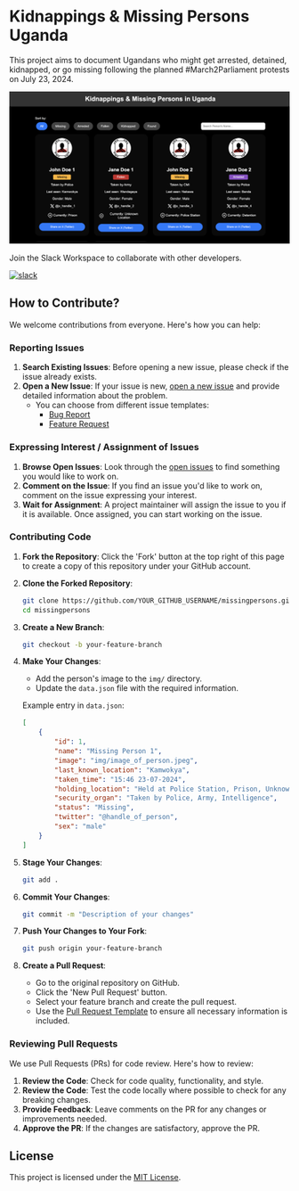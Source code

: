 # Kidnappings & Missing Persons Uganda

This project aims to document Ugandans who might get arrested, detained, kidnapped, or go missing following the planned #March2Parliament protests on July 23, 2024.

![Kidnappings & Missing Persons Uganda](./src/assets/screenshot.png)

Join the Slack Workspace to collaborate with other developers.

[![slack](https://img.shields.io/badge/Slack-4A154B?style=for-the-badge&logo=slack&logoColor=white)](https://join.slack.com/t/marchtoparliamentug/shared_invite/zt-2n63veudi-TjcscMIMsO31AqN7rGV7ZQ)

## How to Contribute?

We welcome contributions from everyone. Here's how you can help:

### Reporting Issues

1. **Search Existing Issues**: Before opening a new issue, please check if the issue already exists.
2. **Open a New Issue**: If your issue is new, [open a new issue](https://github.com/wkambale/missingpersons/issues/new/choose) and provide detailed information about the problem.
	- You can choose from different issue templates:
		- [Bug Report](https://github.com/wkambale/missingpersons/issues/new?template=bug_report.md)
		- [Feature Request](https://github.com/wkambale/missingpersons/issues/new?template=feature_request.md)

### Expressing Interest / Assignment of Issues

1. **Browse Open Issues**: Look through the [open issues](https://github.com/wkambale/missingpersons/issues) to find something you would like to work on.
2. **Comment on the Issue**: If you find an issue you'd like to work on, comment on the issue expressing your interest.
3. **Wait for Assignment**: A project maintainer will assign the issue to you if it is available. Once assigned, you can start working on the issue.

### Contributing Code

1. **Fork the Repository**: Click the 'Fork' button at the top right of this page to create a copy of this repository under your GitHub account.

2. **Clone the Forked Repository**:
    ```bash
    git clone https://github.com/YOUR_GITHUB_USERNAME/missingpersons.git
    cd missingpersons
    ```

3. **Create a New Branch**:
    ```bash
    git checkout -b your-feature-branch
    ```

4. **Make Your Changes**:
	- Add the person's image to the `img/` directory.
	- Update the `data.json` file with the required information.

   Example entry in `data.json`:
    ```json
    [
        {
            "id": 1,
            "name": "Missing Person 1",
            "image": "img/image_of_person.jpeg",
            "last_known_location": "Kamwokya",
            "taken_time": "15:46 23-07-2024",
            "holding_location": "Held at Police Station, Prison, Unknown Location",
            "security_organ": "Taken by Police, Army, Intelligence",
            "status": "Missing",
            "twitter": "@handle_of_person",
            "sex": "male"
        }
    ]
    ```

5. **Stage Your Changes**:
    ```bash
    git add .
    ```

6. **Commit Your Changes**:
    ```bash
    git commit -m "Description of your changes"
    ```

7. **Push Your Changes to Your Fork**:
    ```bash
    git push origin your-feature-branch
    ```

8. **Create a Pull Request**:
	- Go to the original repository on GitHub.
	- Click the 'New Pull Request' button.
	- Select your feature branch and create the pull request.
	- Use the [Pull Request Template](https://github.com/wkambale/missingpersons/blob/main/.github/PULL_REQUEST_TEMPLATE.md) to ensure all necessary information is included.

### Reviewing Pull Requests

We use Pull Requests (PRs) for code review. Here's how to review:

1. **Review the Code**: Check for code quality, functionality, and style.
2. **Review the Code**: Test the code locally where possible to check for any breaking changes.
3. **Provide Feedback**: Leave comments on the PR for any changes or improvements needed.
4. **Approve the PR**: If the changes are satisfactory, approve the PR.


## License

This project is licensed under the [MIT License](https://github.com/wkambale/missingpersons/blob/main/LICENSE).